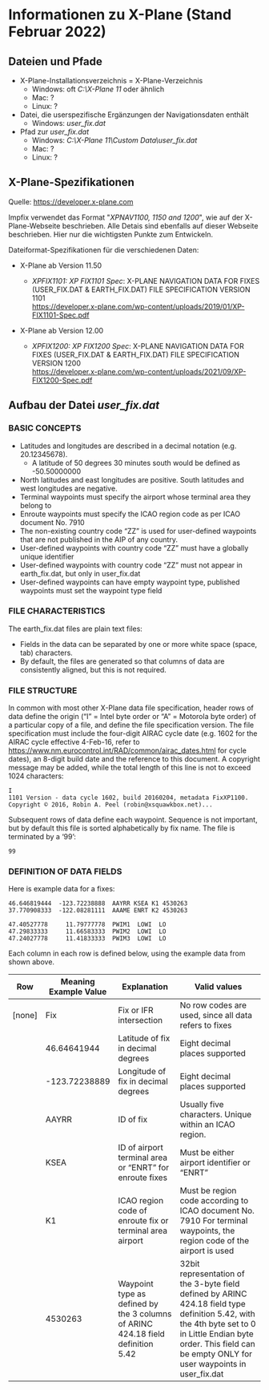 # Informationen zu X-Plane (Stand Februar 2022)

## Dateien und Pfade
* X-Plane-Installationsverzeichnis = X-Plane-Verzeichnis
  * Windows: oft *C:\X-Plane 11* oder ähnlich
  * Mac: ?
  * Linux: ?
* Datei, die userspezifische Ergänzungen der Navigationsdaten enthält
  * Windows: *user_fix.dat*
* Pfad zur *user_fix.dat*
  * Windows: *C:\X-Plane 11\Custom Data\user_fix.dat*
  * Mac: ?
  * Linux: ?

## X-Plane-Spezifikationen
Quelle: https://developer.x-plane.com

Impfix verwendet das Format "*XPNAV1100, 1150 and 1200*", wie auf der X-Plane-Webseite beschrieben. Alle Detais sind ebenfalls auf dieser Webseite beschrieben. Hier nur die wichtigsten Punkte zum Entwickeln.

Dateiformat-Spezifikationen für die verschiedenen Daten:
* X-Plane ab Version 11.50
  * *XPFIX1101: XP FIX1101 Spec*: X-PLANE NAVIGATION DATA FOR FIXES (USER_FIX.DAT & EARTH_FIX.DAT) FILE SPECIFICATION VERSION 1101  
  https://developer.x-plane.com/wp-content/uploads/2019/01/XP-FIX1101-Spec.pdf

* X-Plane ab Version 12.00
  * *XPFIX1200: XP FIX1200 Spec*: X-PLANE NAVIGATION DATA FOR FIXES (USER_FIX.DAT & EARTH_FIX.DAT) FILE SPECIFICATION VERSION 1200  
  https://developer.x-plane.com/wp-content/uploads/2021/09/XP-FIX1200-Spec.pdf

## Aufbau der Datei *user_fix.dat*
### BASIC CONCEPTS
* Latitudes and longitudes are described in a decimal notation (e.g. 20.12345678).
  * A latitude of 50 degrees 30 minutes south would be defined as -50.50000000
* North latitudes and east longitudes are positive. South latitudes and west longitudes are negative.
* Terminal waypoints must specify the airport whose terminal area they belong to
* Enroute waypoints must specify the ICAO region code as per ICAO document No. 7910
* The non-existing country code “ZZ” is used for user-defined waypoints that are not published in the AIP of any country.
* User-defined waypoints with country code “ZZ” must have a globally unique identifier
* User-defined waypoints with country code “ZZ” must not appear in earth_fix.dat, but only in user_fix.dat
* User-defined waypoints can have empty waypoint type, published waypoints must set the waypoint type field

### FILE CHARACTERISTICS
The earth_fix.dat files are plain text files:
* Fields in the data can be separated by one or more white space (space, tab) characters.
* By default, the files are generated so that columns of data are consistently aligned, but this is not required. 

### FILE STRUCTURE
In common with most other X-Plane data file specification, header rows of data define the origin (“I” = Intel byte order or “A” = Motorola byte order) of a particular copy of a file, and define the file specification version. The file specification must include the four-digit AIRAC cycle date (e.g. 1602 for the AIRAC cycle effective 4-Feb-16, refer to https://www.nm.eurocontrol.int/RAD/common/airac_dates.html for cycle dates), an 8-digit build date and the reference to this document. A copyright message may be added, while the total length of this line is not to exceed 1024 characters:
```
I
1101 Version - data cycle 1602, build 20160204, metadata FixXP1100. Copyright © 2016, Robin A. Peel (robin@xsquawkbox.net)...
```
Subsequent rows of data define each waypoint. Sequence is not important, but by default this file is sorted alphabetically by fix name. The file is terminated by a ‘99’:
```
99
```

### DEFINITION OF DATA FIELDS
Here is example data for a fixes:
```
46.646819444  -123.72238888  AAYRR KSEA K1 4530263
37.770908333  -122.08281111  AAAME ENRT K2 4530263

47.40527778     11.79777778  PWIM1  LOWI  LO
47.29833333     11.66583333  PWIM2  LOWI  LO
47.24027778     11.41833333  PWIM3  LOWI  LO
```

Each column in each row is defined below, using the example data from shown above. 

|Row    | Meaning<br>Example Value         | Explanation              | Valid values    |
|-------|-----------------|-------------------------------------------|-----------------|
|[none] | Fix             | Fix or IFR intersection                   | No row codes are used, since all data refers to fixes |
|       |     46.64641944 | Latitude of fix in decimal degrees        | Eight decimal places supported |
|       |   -123.72238889 | Longitude of fix in decimal degrees       | Eight decimal places supported |
|       |           AAYRR | ID of fix                                 | Usually five characters. Unique within an ICAO region. |
|       |            KSEA | ID of airport terminal area or “ENRT” for enroute fixes | Must be either airport identifier or “ENRT” |
|       |              K1 | ICAO region code of enroute fix or terminal area airport | Must be region code according to ICAO document No. 7910 For terminal waypoints, the region code of the airport is used |
|       |         4530263 | Waypoint type as defined by the 3 columns of ARINC 424.18 field definition 5.42 | 32bit representation of the 3-byte field defined by ARINC 424.18 field type definition 5.42, with the 4th byte set to 0 in Little Endian byte order. This field can be empty ONLY for user waypoints in user_fix.dat |

